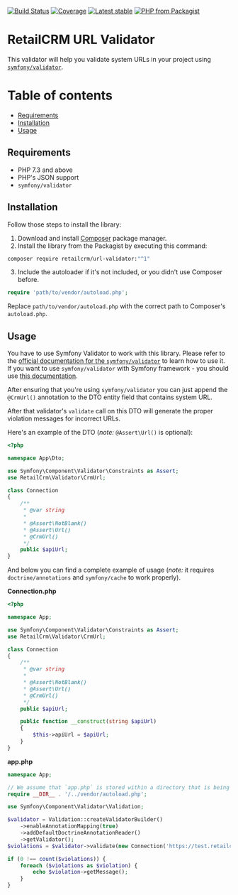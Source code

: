 [![Build Status](https://github.com/retailcrm/url-validator/workflows/CI/badge.svg)](https://github.com/retailcrm/url-validator/actions)
[![Coverage](https://img.shields.io/codecov/c/gh/retailcrm/url-validator/master.svg?logo=codecov&logoColor=white)](https://codecov.io/gh/retailcrm/url-validator)
[![Latest stable](https://img.shields.io/packagist/v/retailcrm/url-validator.svg)](https://packagist.org/packages/retailcrm/url-validator)
[![PHP from Packagist](https://img.shields.io/packagist/php-v/retailcrm/url-validator.svg?logo=php&logoColor=white)](https://packagist.org/packages/retailcrm/url-validator)


# RetailCRM URL Validator

This validator will help you validate system URLs in your project using [`symfony/validator`](https://packagist.org/packages/symfony/validator).

# Table of contents

* [Requirements](#requirements)
* [Installation](#installation)
* [Usage](#usage)

## Requirements

* PHP 7.3 and above
* PHP's JSON support
* `symfony/validator`

## Installation

Follow those steps to install the library:

1. Download and install [Composer](https://getcomposer.org/download/) package manager.
2. Install the library from the Packagist by executing this command:
```bash
composer require retailcrm/url-validator:"^1"
```
3. Include the autoloader if it's not included, or you didn't use Composer before.
```php
require 'path/to/vendor/autoload.php';
```

Replace `path/to/vendor/autoload.php` with the correct path to Composer's `autoload.php`.

## Usage

You have to use Symfony Validator to work with this library.
Please refer to the [official documentation for the `symfony/validator`](https://symfony.com/doc/current/components/validator.html) to learn how to use it.
If you want to use `symfony/validator` with Symfony framework - you should use [this documentation](https://symfony.com/doc/current/validation.html).

After ensuring that you're using `symfony/validator` you can just append the `@CrmUrl()` annotation to the DTO entity field that contains system URL.

After that validator's `validate` call on this DTO will generate the proper violation messages for incorrect URLs.

Here's an example of the DTO (*note:* `@Assert\Url()` is optional):

```php
<?php

namespace App\Dto;

use Symfony\Component\Validator\Constraints as Assert;
use RetailCrm\Validator\CrmUrl;

class Connection
{
    /**
     * @var string
     * 
     * @Assert\NotBlank()
     * @Assert\Url()
     * @CrmUrl()
     */
    public $apiUrl;
}
```

And below you can find a complete example of usage (*note:* it requires `doctrine/annotations` and `symfony/cache` to work properly).

**Connection.php**
```php
<?php

namespace App;

use Symfony\Component\Validator\Constraints as Assert;
use RetailCrm\Validator\CrmUrl;

class Connection
{
    /**
     * @var string
     *
     * @Assert\NotBlank()
     * @Assert\Url()
     * @CrmUrl()
     */
    public $apiUrl;

    public function __construct(string $apiUrl)
    {
        $this->apiUrl = $apiUrl;
    }
}
```

**app.php**
```php
namespace App;

// We assume that `app.php` is stored within a directory that is being autoloaded by Composer.
require __DIR__ . '/../vendor/autoload.php';

use Symfony\Component\Validator\Validation;

$validator = Validation::createValidatorBuilder()
    ->enableAnnotationMapping(true)
    ->addDefaultDoctrineAnnotationReader()
    ->getValidator();
$violations = $validator->validate(new Connection('https://test.retailcrm.pro'));

if (0 !== count($violations)) {
    foreach ($violations as $violation) {
        echo $violation->getMessage();
    }
}
```
